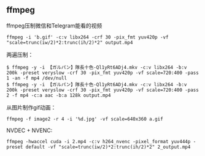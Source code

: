 ffmpeg
-----------------------------------

ffmpeg压制微信和Telegram能看的视频

`ffmpeg -i 'b.gif' -c:v libx264 -crf 30 -pix_fmt yuv420p -vf "scale=trunc(iw/2)*2:trunc(ih/2)*2" output.mp4`

两遍压制：

```
$ ffmpeg -y -i 【ガルパン】隊長十色-Ql1yRt6ADj4.mkv -c:v libx264 -b:v 200k -preset veryslow -crf 30 -pix_fmt yuv420p -vf scale=720:400 -pass 1 -an -f mp4 /dev/null
$ ffmpeg -y -i 【ガルパン】隊長十色-Ql1yRt6ADj4.mkv -c:v libx264 -b:v 200k -preset veryslow -crf 30 -pix_fmt yuv420p -vf scale=720:400 -pass 2 -f mp4 -c:a aac -b:a 128k output.mp4
```

从图片制作gif动画：

`ffmpeg -f image2 -r 4 -i '%d.jpg' -vf scale=640x360 a.gif`

NVDEC + NVENC:

`ffmpeg -hwaccel cuda -i 2.mp4 -c:v h264_nvenc -pixel_format yuv444p -preset default -vf "scale=trunc(iw/2)*2:trunc(ih/2)*2" 2_output.mp4`
